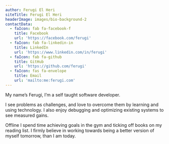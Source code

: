 ```yaml
---
author: Ferugi El Heri
siteTitle: Ferugi El Heri
headerImage: images/bio-background-2
contactData:
  - faIcon: fab fa-facebook-f
    title: Facebook
    url: 'https://facebook.com/ferugi'
  - faIcon: fab fa-linkedin-in
    title: LinkedIn
    url: 'https://www.linkedin.com/in/ferugi'
  - faIcon: fab fa-github
    title: GitHub
    url: 'https://github.com/ferugi'
  - faIcon: fas fa-envelope
    title: Email
    url: 'mailto:me:ferugi.com'
---
```


My name’s Ferugi, I’m a self taught software developer.

I see problems as challenges, and love to overcome them by learning and using technology. I also enjoy debugging and optimizing existing systems to see measured gains.

Offline I spend time achieving goals in the gym and ticking off books on my reading list. I firmly believe in working towards being a better version of myself tomorrow, than I am today.
